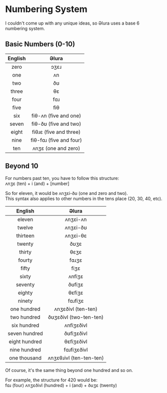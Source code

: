 # Numbering System
I couldn't come up with any unique ideas, so Əlura uses a base 6 numbering system.

## Basic Numbers (0-10)
| English      | Əlura                   |
| :----------: | :---------------------: |
| zero         | ɔʒɛɹ                    |
| one          | ʌn                      |
| two          | ðʊ                      |
| three        | θɛ                      |
| four         | fɑɹ                     |
| five         | fiθ                     |
| six          | fiθ-ʌn (five and one)   |
| seven        | fiθ-ðʊ (five and two)   |
| eight        | fiθɹɛ (five and three)  |
| nine         | fiθ-fɑɹ (five and four) |
| ten          | ʌnʒɛ (one and zero)     |

## Beyond 10
For numbers past ten, you have to follow this structure: <br>
ʌnʒɛ (ten) + i (and) + [number]

So for eleven, it would be ʌnʒɛi-ðʊ (one and zero and two). <br>
This syntax also applies to other numbers in the tens place (20, 30, 40, etc).

| English       | Əlura                   |
| :-----------: | :---------------------: |
| eleven        | ʌnʒɛi-ʌn                |
| twelve        | ʌnʒɛi-ðʊ                |
| thirteen      | ʌnʒɛi-θɛ                |
| twenty        | ðʊʒɛ                    |
| thirty        | θɛʒɛ                    |
| fourty        | fɑɹʒɛ                   |
| fifty         | fiʒɛ                    |
| sixty         | ʌnfiʒɛ                  |
| seventy       | ðʊfiʒɛ                  |
| eighty        | θɛfiʒɛ                  |
| ninety        | fɑɹfiʒɛ                 |
| one hundred   | ʌnʒɛðivl (ten-ten)      |
| two hundred   | ðʊʒɛðivl (two-ten-ten)  |
| six hundred   | ʌnfiʒɛðivl              |
| seven hundred | ðʊfiʒɛðivl              |
| eight hundred | θɛfiʒɛðivl              |
| nine hundred  | fɑɹfiʒɛðivl             |
| one thousand  | ʌnʒɛθɹivl (ten-ten-ten) |

Of course, it's the same thing beyond one hundred and so on.

For example, the structure for 420 would be: <br>
fɑɹ (four) ʌnʒɛðivl (hundred) + i (and) + ðʊʒɛ (twenty)